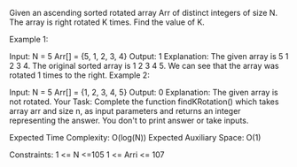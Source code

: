 Given an ascending sorted rotated array Arr of distinct integers of size N. The array is right rotated K times. Find the value of K.

Example 1:

Input:
N = 5
Arr[] = {5, 1, 2, 3, 4}
Output: 1
Explanation: The given array is 5 1 2 3 4. 
The original sorted array is 1 2 3 4 5. 
We can see that the array was rotated 
1 times to the right.
Example 2:

Input:
N = 5
Arr[] = {1, 2, 3, 4, 5}
Output: 0
Explanation: The given array is not rotated.
Your Task:
Complete the function findKRotation() which takes array arr and size n, as input parameters and returns an integer representing the answer. You don't to print answer or take inputs.

Expected Time Complexity: O(log(N))
Expected Auxiliary Space: O(1)

Constraints:
1 <= N <=105
1 <= Arri <= 107